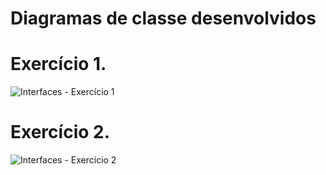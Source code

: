 # Diagramas de classe desenvolvidos

# Exercício 1.

![Interfaces - Exercício 1](https://user-images.githubusercontent.com/58220939/93010279-364efb00-f561-11ea-870b-bdd0c63b4d14.png)

# Exercício 2.

![Interfaces - Exercício 2](https://user-images.githubusercontent.com/58220939/93010284-3f3fcc80-f561-11ea-8dc3-5fe510474dfc.png)
